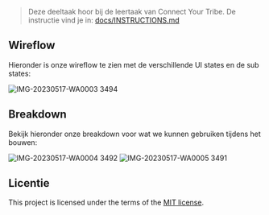 > Deze deeltaak hoor bij de leertaak van Connect Your Tribe. De instructie vind je in: [docs/INSTRUCTIONS.md](docs/INSTRUCTIONS.md)

## Wireflow

Hieronder is onze wireflow te zien met de verschillende UI states en de sub states:


![IMG-20230517-WA0003 3494](https://github.com/r20222/connecting-people-ui-stack/assets/101579892/01b9d0c8-8136-45c6-9217-c34f3ee55be2)


## Breakdown

Bekijk hieronder onze breakdown voor wat we kunnen gebruiken tijdens het bouwen: 


![IMG-20230517-WA0004 3492](https://github.com/r20222/connecting-people-ui-stack/assets/101579892/f5de8616-0390-4a7e-b013-7ee0b503b9d7)
![IMG-20230517-WA0005 3491](https://github.com/r20222/connecting-people-ui-stack/assets/101579892/c5239a1c-cc97-4718-9afd-19ffcea621f2)


## Licentie

This project is licensed under the terms of the [MIT license](./LICENSE).
